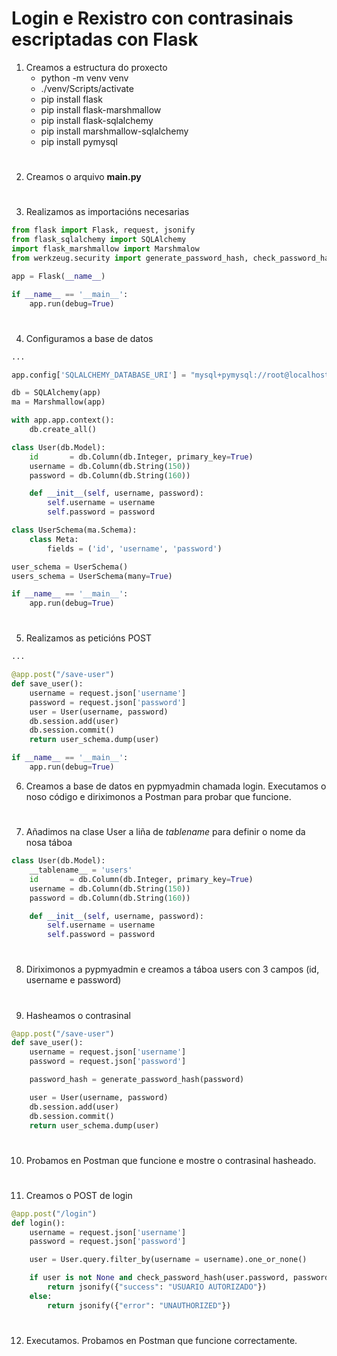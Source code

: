 # Login e Rexistro con contrasinais escriptadas con Flask

1. Creamos a estructura do proxecto
    - python -m venv venv
    - ./venv/Scripts/activate
    - pip install flask
    - pip install flask-marshmallow
    - pip install flask-sqlalchemy
    - pip install marshmallow-sqlalchemy
    - pip install pymysql
#
2. Creamos o arquivo **main.py**
#
3. Realizamos as importacións necesarias
```python
from flask import Flask, request, jsonify
from flask_sqlalchemy import SQLAlchemy
import flask_marshmallow import Marshmalow
from werkzeug.security import generate_password_hash, check_password_hash

app = Flask(__name__)

if __name__ == '__main__':
    app.run(debug=True)
```
#
4. Configuramos a base de datos
```python
...

app.config['SQLALCHEMY_DATABASE_URI'] = "mysql+pymysql://root@localhost/login"

db = SQLAlchemy(app)
ma = Marshmallow(app)

with app.app.context():
    db.create_all()

class User(db.Model):
    id       = db.Column(db.Integer, primary_key=True)
    username = db.Column(db.String(150))
    password = db.Column(db.String(160))

    def __init__(self, username, password):
        self.username = username
        self.password = password

class UserSchema(ma.Schema):
    class Meta:
        fields = ('id', 'username', 'password')

user_schema = UserSchema()
users_schema = UserSchema(many=True)

if __name__ == '__main__':
    app.run(debug=True)
```
#
5. Realizamos as peticións POST
```python
...

@app.post("/save-user")
def save_user():
    username = request.json['username']
    password = request.json['password']
    user = User(username, password)
    db.session.add(user)
    db.session.commit()
    return user_schema.dump(user)

if __name__ == '__main__':
    app.run(debug=True)
```
6. Creamos a base de datos en pypmyadmin chamada login. Executamos o noso código e diriximonos a Postman para probar que funcione. 
#
7. Añadimos na clase User a liña de *tablename* para definir o nome da nosa táboa
```python
class User(db.Model):
    __tablename__ = 'users'
    id       = db.Column(db.Integer, primary_key=True)
    username = db.Column(db.String(150))
    password = db.Column(db.String(160))

    def __init__(self, username, password):
        self.username = username
        self.password = password
```
#
8. Diriximonos a pypmyadmin e creamos a táboa users con 3 campos (id, username e password)
#
9. Hasheamos o contrasinal
```python
@app.post("/save-user")
def save_user():
    username = request.json['username']
    password = request.json['password']

    password_hash = generate_password_hash(password)

    user = User(username, password)
    db.session.add(user)
    db.session.commit()
    return user_schema.dump(user)
```
#
10. Probamos en Postman que funcione e mostre o contrasinal hasheado. 
#
#
11. Creamos o POST de login
```python
@app.post("/login")
def login():
    username = request.json['username']
    password = request.json['password']

    user = User.query.filter_by(username = username).one_or_none()

    if user is not None and check_password_hash(user.password, password):
        return jsonify({"success": "USUARIO AUTORIZADO"})
    else:
        return jsonify({"error": "UNAUTHORIZED"})
```
#
12. Executamos. Probamos en Postman que funcione correctamente. 